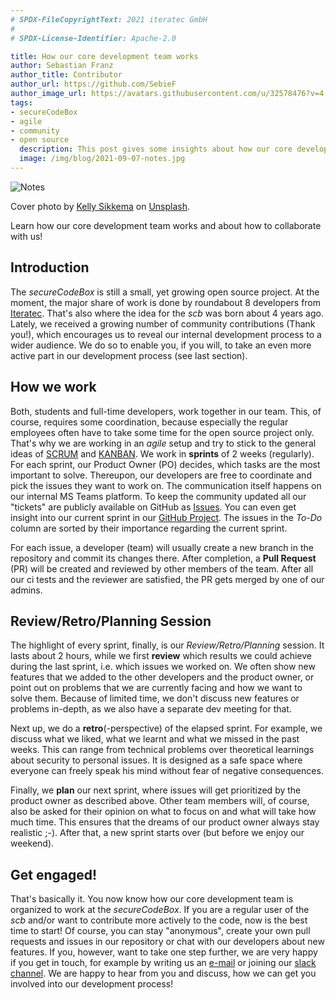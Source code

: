 ```yaml
---
# SPDX-FileCopyrightText: 2021 iteratec GmbH
#
# SPDX-License-Identifier: Apache-2.0

title: How our core development team works
author: Sebastian Franz
author_title: Contributor
author_url: https://github.com/SebieF
author_image_url: https://avatars.githubusercontent.com/u/32578476?v=4
tags:
- secureCodeBox
- agile
- community
- open source
  description: This post gives some insights about how our core development team is organized.
  image: /img/blog/2021-09-07-notes.jpg
---
```


![Notes](/img/blog/2021-09-07-notes.jpg)

Cover photo by [Kelly Sikkema](https://unsplash.com/@kellysikkema) on [Unsplash](https://unsplash.com/photos/-nz-GTuvyBw).

Learn how our core development team works and about how to collaborate with us! 

<!--truncate-->

## Introduction

The _secureCodeBox_ is still a small, yet growing open source project. At the moment, the major share of work is done
by roundabout 8 developers from [Iteratec](https://iteratec.com).
That's also where the idea for the _scb_ was born about 4 years ago. 
Lately, we received a growing number of community contributions (Thank you!), which encourages us to reveal our
internal development process to a wider audience. We do so to enable you, if you will, to take an even more active
part in our development process (see last section).

## How we work

Both, students and full-time developers, work together in our team. This, of course, requires some coordination,
because especially the regular employees often have to take some time for the open source project only. 
That's why we are working in an *agile* setup and try to stick to the general ideas of 
[SCRUM](https://www.scrum.org/resources/what-is-scrum) and [KANBAN](https://en.wikipedia.org/wiki/Kanban_(development)).
We work in **sprints** of 2 weeks (regularly). For each sprint, our Product Owner (PO) decides, which tasks are the most
important to solve. Thereupon, our developers are free to coordinate and pick the issues they want to work on.
The communication itself happens on our internal MS Teams platform. To keep the community updated all our
"tickets" are publicly available on GitHub as [Issues](https://github.com/secureCodeBox/secureCodeBox/issues). 
You can even get insight into our current sprint in our [GitHub Project](https://github.com/orgs/secureCodeBox/projects/5). 
The issues in the *To-Do* column are sorted by their importance regarding the current sprint.

For each issue, a developer (team) will usually create a new branch in the repository and commit its changes there.
After completion, a **Pull Request** (PR) will be created and reviewed by other members of the team. After all
our ci tests and the reviewer are satisfied, the PR gets merged by one of our admins.

## Review/Retro/Planning Session

The highlight of every sprint, finally, is our *Review/Retro/Planning* session. It lasts about 2 hours, while we first
**review** which results we could achieve during the last sprint, i.e. which issues we worked on. We often show
new features that we added to the other developers and the product owner, or point out on problems that we are 
currently facing and how we want to solve them. Because of limited time, we don't discuss new features or problems
in-depth, as we also have a separate dev meeting for that.

Next up, we do a **retro**(-perspective) of the elapsed sprint. For example, we discuss what we liked, what we learnt
and what we missed in the past weeks. This can range from technical problems over theoretical learnings about security
to personal issues. It is designed as a safe space where everyone can freely speak his mind without fear of negative
consequences.

Finally, we **plan** our next sprint, where issues will get prioritized by the product owner as described above.
Other team members will, of course, also be asked for their opinion on what to focus on and what will take how much time.
This ensures that the dreams of our product owner always stay realistic ;-).
After that, a new sprint starts over (but before we enjoy our weekend).

## Get engaged!

That's basically it. You now know how our core development team is organized to work at the _secureCodeBox_.
If you are a regular user of the _scb_ and/or want to contribute more actively to the code, now is the best time to start!
Of course, you can stay "anonymous", create your own pull requests and issues in our repository or chat with our
developers about new features. If you, however, want to take one step further, we are very happy if you get in touch,
for example by writing us an [e-mail](securecodebox@iteratec.com) 
or joining our [slack channel](https://join.slack.com/t/securecodebox/shared_invite/enQtNDU3MTUyOTM0NTMwLTBjOWRjNjVkNGEyMjQ0ZGMyNDdlYTQxYWQ4MzNiNGY3MDMxNThkZjJmMzY2NDRhMTk3ZWM3OWFkYmY1YzUxNTU%22).
We are happy to hear from you and discuss, how we can get you involved into our development process!
